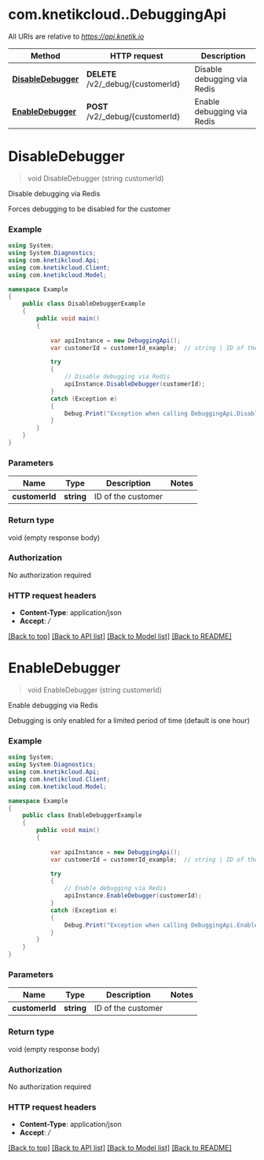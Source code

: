 # com.knetikcloud..DebuggingApi

All URIs are relative to *https://api.knetik.io*

Method | HTTP request | Description
------------- | ------------- | -------------
[**DisableDebugger**](DebuggingApi.md#disabledebugger) | **DELETE** /v2/_debug/{customerId} | Disable debugging via Redis
[**EnableDebugger**](DebuggingApi.md#enabledebugger) | **POST** /v2/_debug/{customerId} | Enable debugging via Redis


<a name="disabledebugger"></a>
# **DisableDebugger**
> void DisableDebugger (string customerId)

Disable debugging via Redis

Forces debugging to be disabled for the customer

### Example
```csharp
using System;
using System.Diagnostics;
using com.knetikcloud.Api;
using com.knetikcloud.Client;
using com.knetikcloud.Model;

namespace Example
{
    public class DisableDebuggerExample
    {
        public void main()
        {
            
            var apiInstance = new DebuggingApi();
            var customerId = customerId_example;  // string | ID of the customer

            try
            {
                // Disable debugging via Redis
                apiInstance.DisableDebugger(customerId);
            }
            catch (Exception e)
            {
                Debug.Print("Exception when calling DebuggingApi.DisableDebugger: " + e.Message );
            }
        }
    }
}
```

### Parameters

Name | Type | Description  | Notes
------------- | ------------- | ------------- | -------------
 **customerId** | **string**| ID of the customer | 

### Return type

void (empty response body)

### Authorization

No authorization required

### HTTP request headers

 - **Content-Type**: application/json
 - **Accept**: */*

[[Back to top]](#) [[Back to API list]](../README.md#documentation-for-api-endpoints) [[Back to Model list]](../README.md#documentation-for-models) [[Back to README]](../README.md)

<a name="enabledebugger"></a>
# **EnableDebugger**
> void EnableDebugger (string customerId)

Enable debugging via Redis

Debugging is only enabled for a limited period of time (default is one hour)

### Example
```csharp
using System;
using System.Diagnostics;
using com.knetikcloud.Api;
using com.knetikcloud.Client;
using com.knetikcloud.Model;

namespace Example
{
    public class EnableDebuggerExample
    {
        public void main()
        {
            
            var apiInstance = new DebuggingApi();
            var customerId = customerId_example;  // string | ID of the customer

            try
            {
                // Enable debugging via Redis
                apiInstance.EnableDebugger(customerId);
            }
            catch (Exception e)
            {
                Debug.Print("Exception when calling DebuggingApi.EnableDebugger: " + e.Message );
            }
        }
    }
}
```

### Parameters

Name | Type | Description  | Notes
------------- | ------------- | ------------- | -------------
 **customerId** | **string**| ID of the customer | 

### Return type

void (empty response body)

### Authorization

No authorization required

### HTTP request headers

 - **Content-Type**: application/json
 - **Accept**: */*

[[Back to top]](#) [[Back to API list]](../README.md#documentation-for-api-endpoints) [[Back to Model list]](../README.md#documentation-for-models) [[Back to README]](../README.md)

